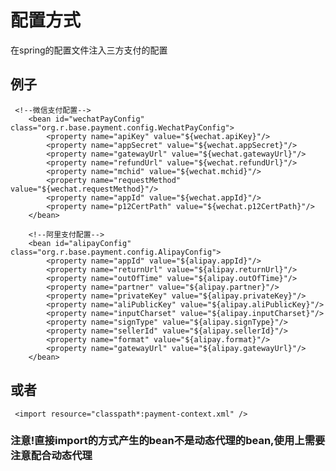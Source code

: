 # 配置方式
在spring的配置文件注入三方支付的配置

## 例子
     <!--微信支付配置-->
        <bean id="wechatPayConfig" class="org.r.base.payment.config.WechatPayConfig">
            <property name="apiKey" value="${wechat.apiKey}"/>
            <property name="appSecret" value="${wechat.appSecret}"/>
            <property name="gatewayUrl" value="${wechat.gatewayUrl}"/>
            <property name="refundUrl" value="${wechat.refundUrl}"/>
            <property name="mchid" value="${wechat.mchid}"/>
            <property name="requestMethod" value="${wechat.requestMethod}"/>
            <property name="appId" value="${wechat.appId}"/>
            <property name="p12CertPath" value="${wechat.p12CertPath}"/>
        </bean>
    
        <!--阿里支付配置-->
        <bean id="alipayConfig" class="org.r.base.payment.config.AlipayConfig">
            <property name="appId" value="${alipay.appId}"/>
            <property name="returnUrl" value="${alipay.returnUrl}"/>
            <property name="outOfTime" value="${alipay.outOfTime}"/>
            <property name="partner" value="${alipay.partner}"/>
            <property name="privateKey" value="${alipay.privateKey}"/>
            <property name="aliPublicKey" value="${alipay.aliPublicKey}"/>
            <property name="inputCharset" value="${alipay.inputCharset}"/>
            <property name="signType" value="${alipay.signType}"/>
            <property name="sellerId" value="${alipay.sellerId}"/>
            <property name="format" value="${alipay.format}"/>
            <property name="gatewayUrl" value="${alipay.gatewayUrl}"/>
        </bean>

## 或者
     <import resource="classpath*:payment-context.xml" />
### 注意!直接import的方式产生的bean不是动态代理的bean,使用上需要注意配合动态代理